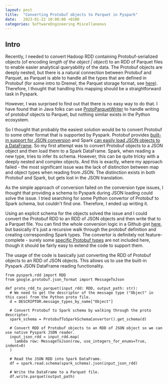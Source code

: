 ```yaml
---
layout: post
title:  "Converting Protobuf objects to Parquet in Pyspark"
date:   2023-01-22 10:00:00 +0100
categories: SoftwareEngineering Miscellaneous
---
```


## Intro

Recently, I needed to convert Hadoop RDD containing Protobuf-serialized objects (of encoding *length of the object | object*) to an RDD of Parquet files to enable easier analytical queryability of the data. The Protobuf objects are deeply nested, but there is a natural connection between Protobuf and Parquet, as Parquet is able to handle all the types that are defined in Protobuf (for some intro to Dremel, the Parquet storage format, see [here](http://www.goldsborough.me/distributed-systems/2019/05/18/21-09-00-a_look_at_dremel/)). Therefore, I thought that handling this mapping should be a straightforward task in Pyspark.

However, I was surprised to find out that there is no easy way to do that. I have found that in Java folks can use [ProtoParquetWriter](https://github.com/apache/parquet-mr/blob/master/parquet-protobuf/src/main/java/org/apache/parquet/proto/ProtoParquetWriter.java) to handle writing of protobuf objects to Parquet, but nothing similar exists in the Python ecosystem.

So I thought that probably the easiest solution would be to convert Protobuf to some other format that is supported by Pyspark. Protobuf provides [built-in support for JSON conversion](https://googleapis.dev/python/protobuf/latest/google/protobuf/json_format.html#google.protobuf.json_format.MessageToJson) and Spark [can easily load JSON objects to a DataFrame](https://spark.apache.org/docs/latest/sql-data-sources-json.html). So my first attempt was to convert Protobuf objects to a JSON object and then load them to a Spark DataFrame. Spark, when reading a new type, tries to infer its schema. However, this can be quite tricky with a deeply nested and complex objects. And this is exactly, where my approach failed - the most significant issue was the lack of distinction between map and object types when reading from JSON. The distinction exists in both Protobuf and Spark, but gets lost in the JSON translation. 

As the simple approach of conversion failed on the conversion type issues, I thought that providing a schema to Pyspark during JSON loading could solve the issue. I tried searching for some Python convertor of Protobuf to Spark schema, but couldn't find one. Therefore, I ended up writing it. 

Using an explicit schema for the objects solved the issue and I could convert the Protobuf RDD to an RDD of JSON objects and then write that to a Parquet file. You can find the whole conversion logic in a Github gist [here](https://gist.github.com/ragoragino/2aa8d0aaecde4857727861c9fe4f6c40), but basically it's just a recursive walk through the protobuf definition and creating corresponding Spark types. The convertor is definitely not feature-complete - surely some [specific Protobuf types](https://github.com/protocolbuffers/protobuf/tree/main/src/google/protobuf) are not included here, though it should be fairly easy to extend the code to support them.

The usage of the code is basically just converting the RDD of Protobuf objects to an RDD of JSON objects. This allows us to use the built-in Pyspark JSON DataFrame reading functionality.

```
from pyspark.rdd import RDD
from google.protobuf.json_format import MessageToJson

def proto_rdd_to_parquet(input_rdd: RDD, output_path: str):
  # We need to get the descriptor of the message type ("Object" in this case) from the Python proto file.
  d = DESCRIPTOR.message_types_by_name["Object"]

  # Convert Protobuf to Spark schema by walking through the proto descriptor.
  spark_schema = ProtobufToSparkSchemaConvertor().get_schema(d)

  # Convert RDD of Protobuf objects to an RDD of JSON object so we can use native Pyspark JSON reader.
  input_json_rdd = input_rdd.map(
    lambda row: MessageToJson(row, use_integers_for_enums=True, indent=0)
  )

  # Read the JSON RDD into Spark DataFrame.
  df = spark.read.schema(spark_schema).json(input_json_rdd)

  # Write the DataFrame to a Parquet file.
  df.write.parquet(output_path)
```
